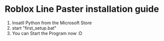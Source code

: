 # Roblox Line Paster installation guide

1. Insatll Python from the Microsoft Store
2. start "first_setup.bat"
3. You can Start the Program now :D